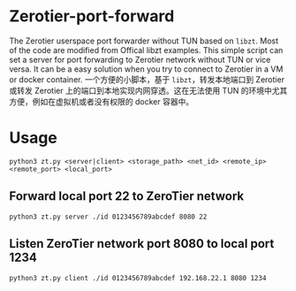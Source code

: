 # Zerotier-port-forward
The Zerotier userspace port forwarder without TUN based on ``libzt``. Most of the code are modified from Offical libzt examples. This simple script can set a server for port forwarding to Zerotier network without TUN or vice versa. It can be a easy solution when you try to connect to Zerotier in a VM or docker container.
一个方便的小脚本，基于 ``libzt``，转发本地端口到 Zerotier 或转发 Zerotier 上的端口到本地实现内网穿透。这在无法使用 TUN 的环境中尤其方便，例如在虚拟机或者没有权限的 docker 容器中。
# Usage
``python3 zt.py <server|client> <storage_path> <net_id> <remote_ip> <remote_port> <local_port>``
## Forward local port 22 to ZeroTier network
``python3 zt.py server ./id 0123456789abcdef 8080 22``
## Listen ZeroTier network port 8080 to local port 1234
``python3 zt.py client ./id 0123456789abcdef 192.168.22.1 8080 1234``
